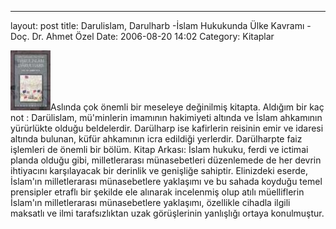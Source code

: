 ---
layout: post
title: Darulislam, Darulharb -İslam Hukukunda Ülke Kavramı - Doç. Dr. Ahmet Özel
Date: 2006-08-20 14:02
Category: Kitaplar

![Darulislam, Darulharb -İslam Hukukunda Ülke Kavramı][]Aslında çok
önemli bir meseleye değinilmiş kitapta.  Aldığım bir kaç not
: Darülislam, mü'minlerin imamının hakimiyeti altında ve İslam ahkamının
yürürlükte olduğu beldelerdir. Darülharp ise kafirlerin reisinin emir ve
idaresi altında bulunan, küfür ahkamının icra edildiği yerlerdir.
Darülharpte faiz işlemleri de önemli bir bölüm. Kitap Arkası: İslam
hukuku, ferdi ve ictimai planda olduğu gibi, milletlerarası
münasebetleri düzenlemede de her devrin ihtiyacını karşılayacak bir
derinlik ve genişliğe sahiptir. Elinizdeki eserde, İslam'ın
milletlerarası münasebetlere yaklaşımı ve bu sahada koyduğu temel
prensipler etraflı bir şekilde ele alınarak incelenmiş olup atılı
müelliflerin İslam'ın milletlerarası münasebetlere yaklaşımı, özellikle
cihadla ilgili maksatlı ve ilmi tarafsızlıktan uzak görüşlerinin
yanlışlığı ortaya konulmuştur.

  [Darulislam, Darulharb -İslam Hukukunda Ülke Kavramı]: /images/darulislam_darulharp.thumbnail.jpg
